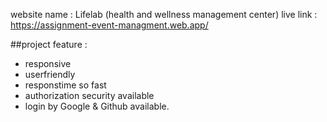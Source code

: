  website name : Lifelab (health and wellness management center)
 live link : https://assignment-event-managment.web.app/


##project feature :
- responsive
- userfriendly
- responstime so fast
- authorization security available
- login by Google & Github available.

